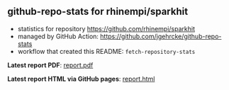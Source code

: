 ## github-repo-stats for rhinempi/sparkhit

- statistics for repository https://github.com/rhinempi/sparkhit
- managed by GitHub Action: https://github.com/jgehrcke/github-repo-stats
- workflow that created this README: `fetch-repository-stats`

**Latest report PDF**: [report.pdf](https://github.com/rhinempi/github-repo-stats/raw/github-repo-stats/rhinempi/sparkhit/latest-report/report.pdf)


**Latest report HTML via GitHub pages**: [report.html](https://clavellab.github.io/github-repo-stats/rhinempi/sparkhit/latest-report/report.html)
